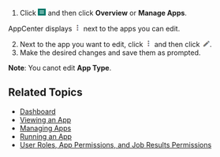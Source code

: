 1. Click ![menu button](images/menu-button.png) and then click **Overview** or **Manage Apps**.
  
  AppCenter displays ![more options button](images/more-options.png) next to the apps you can edit.

2. Next to the app you want to edit, click ![more options button](images/more-options.png) and then click ![edit app button](images/edit-app.png).
4. Make the desired changes and save them as prompted.
 
  **Note**: You canot edit **App Type**.

## Related Topics
* [Dashboard](overview.md)
* [Viewing an App](viewing-app.md)
* [Managing Apps](manage-apps.md)
* [Running an App](running-app.md)
* [User Roles, App Permissions, and Job Results Permissions](app-permission-user-role.md)

